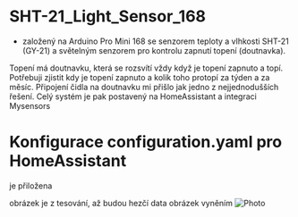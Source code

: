 # SHT-21_Light_Sensor_168
- založený na Arduino Pro Mini 168 se senzorem teploty a vlhkosti SHT-21 (GY-21) a světelným senzorem pro kontrolu zapnutí topení (doutnavka). 

Topení má doutnavku, která se rozsvítí vždy když je topení zapnuto a topí. Potřebuji zjistit kdy je topení zapnuto a kolik toho protopí za týden a za měsíc. 
Připojení čidla na doutnavku mi přišlo jak jedno z nejjednodušších řešení. Celý systém je pak postavený na HomeAssistant a integraci Mysensors


# Konfigurace configuration.yaml pro HomeAssistant
je přiložena

obrázek je z tesování, až budou hezčí data obrázek vyněním
  ![Photo](./media/pic1.png)
